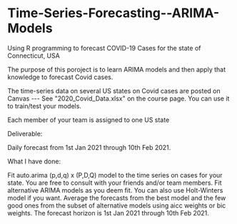 # Time-Series-Forecasting--ARIMA-Models

Using R programming to forecast COVID-19 Cases for the state of Connecticut, USA

The purpose of this poroject is to learn ARIMA models and then apply that knowledge to forecast Covid cases.

The time-series data on several US states on Covid cases are posted on Canvas --- See "2020_Covid_Data.xlsx" on the course page. You can use it to train/test your models. 

Each member of your team is assigned to one US state 

Deliverable:

Daily forecast from 1st Jan 2021 through 10th Feb 2021.

 
What I have done:

Fit auto.arima (p,d,q) x (P,D,Q) model to the time series on cases for your state. You are free to consult with your friends and/or team members.
Fit alternative ARIMA models as you deem fit. You can also use Holt-Winters model if you want.
Average the forecasts from the best model and the few good ones from the subset of alternative models using aicc weights or bic weights.
The forecast horizon is 1st Jan 2021 through 10th Feb 2021. 
